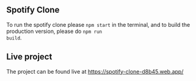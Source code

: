 ## Spotify Clone

To run the spotify clone please <code>npm start</code> in the terminal, and to build the production version, please do <code>npm run build</code>.

## Live project

The project can be found live at <a href="https://spotify-clone-d8b45.web.app/">https://spotify-clone-d8b45.web.app/</a>
